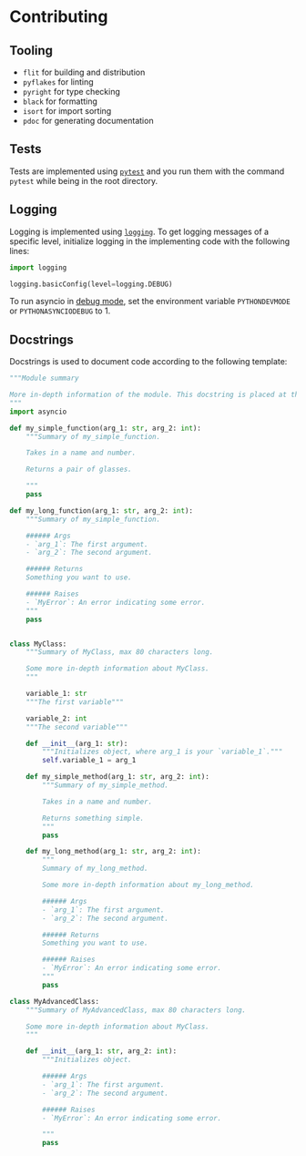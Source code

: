 # Contributing
## Tooling
- `flit` for building and distribution
- `pyflakes` for linting
- `pyright` for type checking
- `black` for formatting
- `isort` for import sorting
- `pdoc` for generating documentation

## Tests
Tests are implemented using [`pytest`](https://docs.pytest.org/en/7.1.x/) and you run them with the command `pytest` while being in the root directory.

## Logging
Logging is implemented using [`logging`](https://docs.python.org/3/library/logging.html). To get logging messages of a specific level, initialize logging in the implementing code with the following lines:

```python
import logging

logging.basicConfig(level=logging.DEBUG)
```

To run asyncio in [debug mode](https://docs.python.org/3/library/asyncio-dev.html#debug-mode), set the environment variable `PYTHONDEVMODE` or `PYTHONASYNCIODEBUG` to 1.

## Docstrings
Docstrings is used to document code according to the following template:

```python
"""Module summary

More in-depth information of the module. This docstring is placed at the top of the file, over the imports.
"""
import asyncio

def my_simple_function(arg_1: str, arg_2: int):
    """Summary of my_simple_function.

    Takes in a name and number.

    Returns a pair of glasses.

    """
    pass

def my_long_function(arg_1: str, arg_2: int):
    """Summary of my_simple_function.

    ###### Args
    - `arg_1`: The first argument.
    - `arg_2`: The second argument.

    ###### Returns
    Something you want to use.

    ###### Raises
    - `MyError`: An error indicating some error.
    """
    pass


class MyClass:
    """Summary of MyClass, max 80 characters long.

    Some more in-depth information about MyClass.
    """

    variable_1: str
    """The first variable"""

    variable_2: int
    """The second variable"""

    def __init__(arg_1: str):
        """Initializes object, where arg_1 is your `variable_1`."""
        self.variable_1 = arg_1

    def my_simple_method(arg_1: str, arg_2: int):
        """Summary of my_simple_method.

        Takes in a name and number.

        Returns something simple.
        """
        pass

    def my_long_method(arg_1: str, arg_2: int):
        """
        Summary of my_long_method.

        Some more in-depth information about my_long_method.

        ###### Args
        - `arg_1`: The first argument.
        - `arg_2`: The second argument.

        ###### Returns
        Something you want to use.

        ###### Raises
        - `MyError`: An error indicating some error.
        """
        pass

class MyAdvancedClass:
    """Summary of MyAdvancedClass, max 80 characters long.

    Some more in-depth information about MyClass.
    """

    def __init__(arg_1: str, arg_2: int):
        """Initializes object.

        ###### Args
        - `arg_1`: The first argument.
        - `arg_2`: The second argument.

        ###### Raises
        - `MyError`: An error indicating some error.

        """
        pass

```
